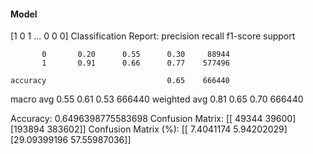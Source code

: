 #### Model
[1 0 1 ... 0 0 0]
Classification Report:
              precision    recall  f1-score   support

           0       0.20      0.55      0.30     88944
           1       0.91      0.66      0.77    577496

    accuracy                           0.65    666440
   macro avg       0.55      0.61      0.53    666440
weighted avg       0.81      0.65      0.70    666440

Accuracy: 0.6496398775583698
Confusion Matrix:
[[ 49344  39600]
 [193894 383602]]
Confusion Matrix (%):
[[ 7.4041174   5.94202029]
 [29.09399196 57.55987036]]
